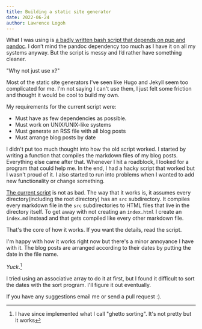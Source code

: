 ```yaml
---
title: Building a static site generator
date: 2022-06-24
author: Lawrence Logoh
---
```



What I was using is [a badly written bash script that depends on pup and pandoc](https://github.com/lawrencelogoh/lawrencelogoh.github.io/blob/921d8d1012f73c6298b7d5412404b0f7b2a33ed/build).
I don’t mind the pandoc dependency too much as I have it on all my systems anyway. 
But the script is messy and I’d rather have something cleaner.

"Why not just use x?"

Most of the static site generators I've seen like Hugo and Jekyll seem too complicated for me.
I'm not saying I can't use them, I just felt some friction and thought it would be cool to build my own.

My requirements for the current script were:

- Must have as few dependencies as possible.
- Must work on UNIX/UNIX-like systems
- Must generate an RSS file with all blog posts
- Must arrange blog posts by date

I didn't put too much thought into how the old script worked.
I started by writing a function that compiles the markdown files of my blog posts.
Everything else came after that.
Whenever I hit a roadblock, I looked for a program that could help me.
In the end, I had a hacky script that worked but I wasn't proud of it.
I also started to run into problems when I wanted to add new functionality or change something.

[The current script](https://github.com/lawrencelogoh/lawrencelogoh.github.io/blob/9c27fe701fb522f936147f5ad5fbd01a02f7ad13/build) is not as bad.
The way that it works is, it assumes every directory(including the root directory) has an `src` subdirectory.
It compiles every markdown file in the `src` subdirectories to HTML files that live in the directory itself.
To get away with not creating an `index.html` I create an `index.md` instead and that gets compiled like every other markdown file.

That's the core of how it works.
If you want the details, read the script.

I'm happy with how it works right now but there's a minor annoyance I have with it.
The blog posts are arranged according to their dates by putting the date in the file name.

_Yuck_.[^1]

I tried using an associative array to do it at first, but I found it difficult to sort the dates with the sort program.
I'll figure it out eventually.

If you have any suggestions email me or send a pull request :).

[^1]: I have since implemented what I call "ghetto sorting". It's not pretty but it works
